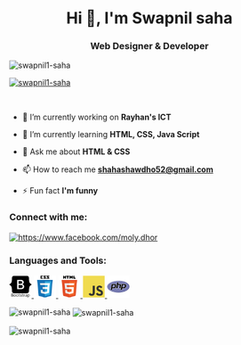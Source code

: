 <h1 align="center">Hi 👋, I'm Swapnil saha</h1>
<h3 align="center">Web Designer & Developer</h3>

<p align="left"> <img src="https://komarev.com/ghpvc/?username=swapnil1-saha&label=Profile%20views&color=0e75b6&style=flat" alt="swapnil1-saha" /> </p>

<p align="left"> <a href="https://github.com/ryo-ma/github-profile-trophy"><img src="https://github-profile-trophy.vercel.app/?username=swapnil1-saha" alt="swapnil1-saha" /></a> </p>

<p align="left"> <a href="https://twitter.com/" target="blank"><img src="https://img.shields.io/twitter/follow/?logo=twitter&style=for-the-badge" alt="" /></a> </p>

- 🔭 I’m currently working on **Rayhan's ICT**

- 🌱 I’m currently learning **HTML, CSS, Java Script**

- 💬 Ask me about **HTML & CSS**

- 📫 How to reach me **shahashawdho52@gmail.com**

- ⚡ Fun fact **I'm funny**

<h3 align="left">Connect with me:</h3>
<p align="left">
<a href="https://fb.com/https://www.facebook.com/moly.dhor" target="blank"><img align="center" src="https://raw.githubusercontent.com/rahuldkjain/github-profile-readme-generator/master/src/images/icons/Social/facebook.svg" alt="https://www.facebook.com/moly.dhor" height="30" width="40" /></a>
</p>

<h3 align="left">Languages and Tools:</h3>
<p align="left"> <a href="https://getbootstrap.com" target="_blank" rel="noreferrer"> <img src="https://raw.githubusercontent.com/devicons/devicon/master/icons/bootstrap/bootstrap-plain-wordmark.svg" alt="bootstrap" width="40" height="40"/> </a> <a href="https://www.w3schools.com/css/" target="_blank" rel="noreferrer"> <img src="https://raw.githubusercontent.com/devicons/devicon/master/icons/css3/css3-original-wordmark.svg" alt="css3" width="40" height="40"/> </a> <a href="https://www.w3.org/html/" target="_blank" rel="noreferrer"> <img src="https://raw.githubusercontent.com/devicons/devicon/master/icons/html5/html5-original-wordmark.svg" alt="html5" width="40" height="40"/> </a> <a href="https://developer.mozilla.org/en-US/docs/Web/JavaScript" target="_blank" rel="noreferrer"> <img src="https://raw.githubusercontent.com/devicons/devicon/master/icons/javascript/javascript-original.svg" alt="javascript" width="40" height="40"/> </a> <a href="https://www.php.net" target="_blank" rel="noreferrer"> <img src="https://raw.githubusercontent.com/devicons/devicon/master/icons/php/php-original.svg" alt="php" width="40" height="40"/> </a> </p>

<p><img align="left" src="https://github-readme-stats.vercel.app/api/top-langs?username=swapnil1-saha&show_icons=true&locale=en&layout=compact" alt="swapnil1-saha" /></p>

<p>&nbsp;<img align="center" src="https://github-readme-stats.vercel.app/api?username=swapnil1-saha&show_icons=true&locale=en" alt="swapnil1-saha" /></p>

<p><img align="center" src="https://github-readme-streak-stats.herokuapp.com/?user=swapnil1-saha&" alt="swapnil1-saha" /></p>
